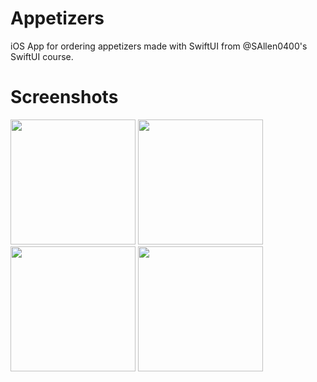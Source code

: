 # Appetizers
iOS App for ordering appetizers made with SwiftUI from @SAllen0400's SwiftUI course.

# Screenshots
<div style="float:left;margin:0 20px 20px 0" markdown="1">
  
<img width="200" alt="" src="https://github.com/user-attachments/assets/0a8457c0-0f16-4dca-b9e2-65c2e5650c13">
<img width="200" alt="" src="https://github.com/user-attachments/assets/b3427186-819f-40d0-ab0a-4cb80686751a">
<img width="200" alt="" src="https://github.com/user-attachments/assets/970f2a69-ba1d-4ef4-afa3-9c6ff47092de">
<img width="200" alt="" src="https://github.com/user-attachments/assets/3c72910d-cb7e-49fd-90ac-552140a7d540">

</div>
